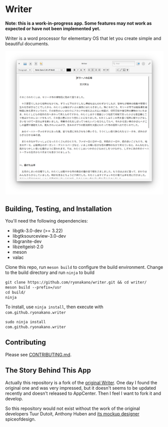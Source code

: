 # Writer

**Note: this is a work-in-progress app. Some features may not work as expected or have not been implemented yet.**

Writer is a word processor for elementary OS that let you create simple and beautiful documents.

![Writter Screenshot](data/Screenshot.png)

## Building, Testing, and Installation

You'll need the following dependencies:

* libgtk-3.0-dev (>= 3.22)
* libgtksourceview-3.0-dev
* libgranite-dev
* libzeitgeist-2.0
* meson
* valac

Clone this repo, run `meson build` to configure the build environment. Change to the build directory and run `ninja` to build

    git clone https://github.com/ryonakano/writer.git && cd writer/
    meson build --prefix=/usr
    cd build/
    ninja

To install, use `ninja install`, then execute with `com.github.ryonakano.writer`

    sudo ninja install
    com.github.ryonakano.writer

## Contributing

Please see [CONTRIBUTING.md](CONTRIBUTING.md).

## The Story Behind This App

Actually this repository is a fork of the [original Writer](https://launchpad.net/writer). One day I found the original one and was very impressed, but it doesn't seems to be updated recently and doesn't released to AppCenter. Then I feel I want to fork it and develop.

So this repository would not exist without the work of the original developers Tuur Dutoit, Anthony Huben and [its mockup designer](https://www.deviantart.com/spiceofdesign/art/Writer-Concept-351501580) spiceofdesign.
